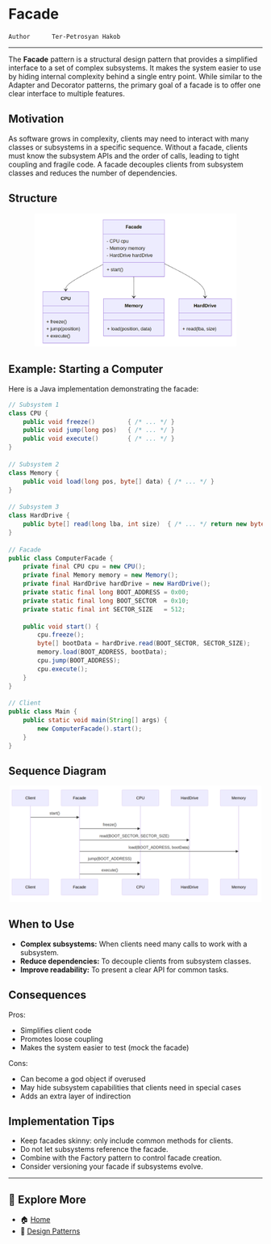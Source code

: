 # Facade

```info
Author      Ter-Petrosyan Hakob
```

---

The **Facade** pattern is a structural design pattern that provides a simplified interface to a set of complex subsystems. 
It makes the system easier to use by hiding internal complexity behind a single entry point. While similar to the 
Adapter and Decorator patterns, the primary goal of a facade is to offer one clear interface to multiple features.

## Motivation

As software grows in complexity, clients may need to interact with many classes or subsystems in a specific sequence. 
Without a facade, clients must know the subsystem APIs and the order of calls, leading to tight coupling and fragile code. 
A facade decouples clients from subsystem classes and reduces the number of dependencies.


## Structure

<p align="center">
    <img src="./assets/img1.png" alt="img1" width="400"/>
</p>

## Example: Starting a Computer

Here is a Java implementation demonstrating the facade:

```java
// Subsystem 1
class CPU {
    public void freeze()         { /* ... */ }
    public void jump(long pos)   { /* ... */ }
    public void execute()        { /* ... */ }
}

// Subsystem 2
class Memory {
    public void load(long pos, byte[] data) { /* ... */ }
}

// Subsystem 3
class HardDrive {
    public byte[] read(long lba, int size)  { /* ... */ return new byte[size]; }
}

// Facade
public class ComputerFacade {
    private final CPU cpu = new CPU();
    private final Memory memory = new Memory();
    private final HardDrive hardDrive = new HardDrive();
    private static final long BOOT_ADDRESS = 0x00;
    private static final long BOOT_SECTOR  = 0x10;
    private static final int SECTOR_SIZE   = 512;

    public void start() {
        cpu.freeze();
        byte[] bootData = hardDrive.read(BOOT_SECTOR, SECTOR_SIZE);
        memory.load(BOOT_ADDRESS, bootData);
        cpu.jump(BOOT_ADDRESS);
        cpu.execute();
    }
}

// Client
public class Main {
    public static void main(String[] args) {
        new ComputerFacade().start();
    }
}
```

## Sequence Diagram

<p align="center">
    <img src="./assets/img2.png" alt="img2" width="500"/>
</p>

## When to Use

- **Complex subsystems:** When clients need many calls to work with a subsystem.
- **Reduce dependencies:** To decouple clients from subsystem classes.
- **Improve readability:** To present a clear API for common tasks.

## Consequences

Pros:
- Simplifies client code
- Promotes loose coupling
- Makes the system easier to test (mock the facade)

Cons: 
- Can become a god object if overused
- May hide subsystem capabilities that clients need in special cases
- Adds an extra layer of indirection

## Implementation Tips

- Keep facades skinny: only include common methods for clients.
- Do not let subsystems reference the facade.
- Combine with the Factory pattern to control facade creation.
- Consider versioning your facade if subsystems evolve.

---

## 📌 Explore More

- 🏠 [Home](./../../README.md)
- 🎨 [ Design Patterns](./../tutorials.md)